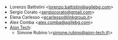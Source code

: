 - Lorenzo Battistini \<<lorenzo.battistini@agilebg.com>\>
- Sergio Corato \<<sergiocorato@gmail.com>\>
- Elena Carlesso \<<ecarlesso@linkgroup.it>\>
- Alex Comba \<<alex.comba@agilebg.com>\>
- [Aion Tech](https://aiontech.company/):
  - Simone Rubino \\<<simone.rubino@aion-tech.it>\\>
